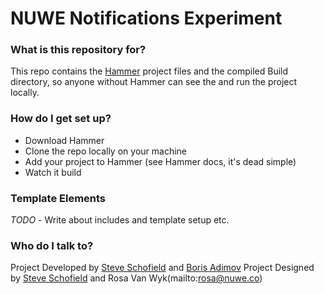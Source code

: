 # NUWE Notifications Experiment #

### What is this repository for? ###

This repo contains the [Hammer](www.hammerformac.com) project files and the compiled Build directory, so anyone without Hammer can see the and run the project locally.

### How do I get set up? ###

* Download Hammer
* Clone the repo locally on your machine
* Add your project to Hammer (see Hammer docs, it's dead simple)
* Watch it build

### Template Elements ###

*TODO* - Write about includes and template setup etc.

### Who do I talk to? ###

Project Developed by [Steve Schofield](http://twitter.com/r3trosteve) and [Boris Adimov](https://github.com/flywithmemsl)
Project Designed by [Steve Schofield](http://twitter.com/r3trosteve) and Rosa Van Wyk(mailto:rosa@nuwe.co)